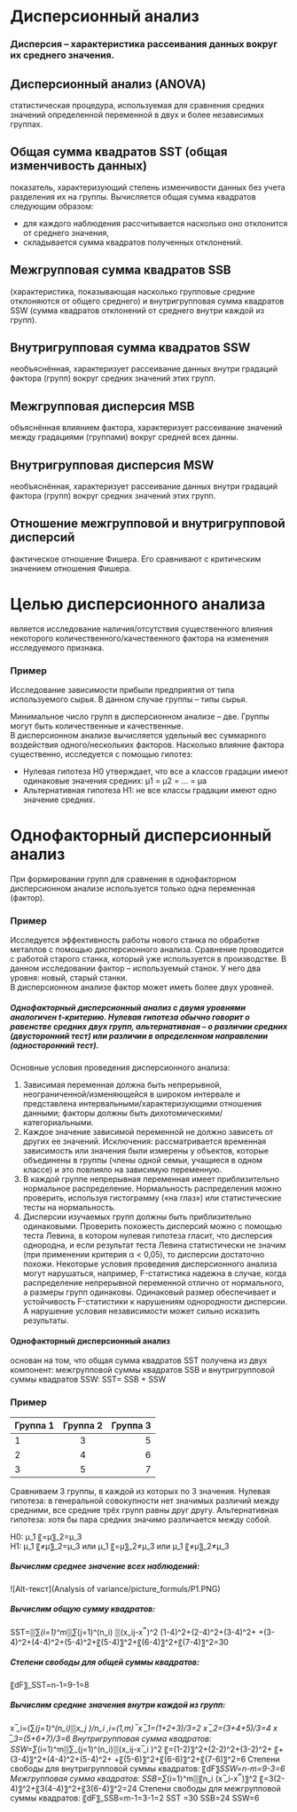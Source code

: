 # Дисперсионный анализ  
### Дисперсия – характеристика рассеивания данных вокруг их среднего значения.
 
## Дисперсионный анализ (ANOVA)  
статистическая процедура, используемая для сравнения средних значений определенной переменной в двух и более независимых группах.

## Общая сумма квадратов SST (общая изменчивость данных)      
показатель, характеризующий степень изменчивости данных без учета разделения их на группы. Вычисляется общая сумма квадратов следующим образом: 
+	для каждого наблюдения рассчитывается насколько оно отклонится от среднего значения,
+	складывается сумма квадратов полученных отклонений.
  

## Межгрупповая сумма квадратов SSB   
(характеристика, показывающая насколько групповые средние отклоняются от общего среднего) и внутригрупповая сумма квадратов SSW (сумма квадратов отклонений от среднего внутри каждой из групп).

## Внутригрупповая сумма квадратов SSW   
необъяснённая, характеризует рассеивание данных внутри градаций фактора (групп) вокруг средних значений этих групп.

## Межгрупповая дисперсия MSB  
объяснённая влиянием фактора, характеризует рассеивание значений между градациями (группами) вокруг средней всех данны.

## Внутригрупповая дисперсия MSW  
необъяснённая, характеризует рассеивание данных внутри градаций фактора (групп) вокруг средних значений этих групп.


## Отношение межгрупповой и внутригрупповой дисперсий  
фактическое отношение Фишера. Его сравнивают с критическим значением отношения Фишера.   

# Целью дисперсионного анализа  
является исследование наличия/отсутствия существенного влияния некоторого количественного/качественного фактора на изменения исследуемого признака.

### Пример  
Исследование зависимости прибыли предприятия от типа используемого сырья. В данном случае группы – типы сырья.

Минимальное число групп в дисперсионном анализе – две. Группы могут быть количественные и качественные.  
В дисперсионном анализе вычисляется удельный вес суммарного воздействия одного/нескольких факторов. Насколько влияние фактора существенно, исследуется с помощью гипотез:  
+	Нулевая гипотеза H0 утверждает, что все a классов градации имеют одинаковые значения средних: μ1 = μ2 = ... = μa 
+	Альтернативная гипотеза H1: не все классы градации имеют одно значение средних.


# **Однофакторный дисперсионный анализ**  
При формировании групп для сравнения в однофакторном дисперсионном анализе используется только одна переменная (фактор).   
### **Пример**  
Исследуется эффективность работы нового станка по обработке металлов с помощью дисперсионного анализа. Сравнение проводится с работой старого станка, который уже используется в производстве. В данном исследовании фактор – используемый станок. У него два уровня: новый, старый станки.   
В дисперсионном анализе фактор может иметь более двух уровней.  
##### Однофакторный дисперсионный анализ с двумя уровнями аналогичен t-критерию. Нулевая гипотеза обычно говорит о равенстве средних двух групп, альтернативная – о различии средних (двусторонний тест) или различии в определенном направлении (односторонний тест). 
Основные условия проведения дисперсионного анализа: 
1.	Зависимая переменная должна быть непрерывной, неограниченной/изменяющейся в широком интервале и представлена интервальными/характеризующими отношения данными; факторы должны быть дихотомическими/категориальными. 
2. Каждое значение зависимой переменной не должно зависеть от других ее значений. 
Исключения: рассматривается временная зависимость или значения были измерены у объектов, которые объединены в группы (члены одной семьи, учащиеся в одном классе) и это повлияло на зависимую переменную. 
3.	В каждой группе непрерывная переменная имеет приблизительно нормальное распределение. Нормальность распределения можно проверить, используя гистограмму («на глаз») или статистические тесты на нормальность.
4.	Дисперсии изучаемых групп должны быть приблизительно одинаковыми. Проверить похожесть дисперсий можно с помощью теста Левина, в котором нулевая гипотеза гласит, что дисперсия однородна, и если результат теста Левина статистически не значим (при применении критерия α < 0,05), то дисперсии достаточно похожи. 
Некоторые условия проведения дисперсионного анализа могут нарушаться, например, F-статистика надежна в случае, когда распределение непрерывной переменной отлично от нормального, а размеры групп одинаковы. Одинаковый размер обеспечивает и устойчивость F-статистики к нарушениям однородности дисперсии. А нарушение условия независимости может сильно исказить результаты. 
#### Однофакторный дисперсионный анализ  
основан на том, что общая сумма квадратов SST получена из двух компонент: межгрупповой суммы квадратов SSB и внутригрупповой суммы квадратов SSW:
SST= SSB + SSW
### **Пример**  
| Группа 1 | Группа 2 | Группа 3 |
|----------------|:---------:|----------------:|
|1|3|5|
|2|4|6|
|3|5|7|

Сравниваем 3 группы, в каждой из которых по 3 значения. 
Нулевая гипотеза: в генеральной совокупности нет значимых различий между средними, все средние трёх групп равны друг другу. Альтернативная гипотеза: хотя бы пара средних значимо различается между собой.

H0: μ_1 〖=μ〗_2=μ_3  
H1: μ_1 〖≠μ〗_2=μ_3 или μ_1 〖=μ〗_2≠μ_3 или μ_1 〖≠μ〗_2≠μ_3  
##### Вычислим среднее значение всех наблюдений:  

 ![Alt-текст](Analysis of variance/picture_formuls/P1.PNG)

##### Вычислим общую сумму квадратов:  
SST=▒∑_(i=1)^m▒∑_(j=1)^(n_i) ▒(x_ij-x ̿ )^2  (1-4)^2+(2-4)^2+(3-4)^2+
+(3-4)^2+(4-4)^2+(5-4)^2+〖(5-4)〗^2+〖(6-4)〗^2+〖(7-4)〗^2=30
##### Степени свободы для общей суммы квадратов:
〖dF〗_SST=n-1=9-1=8
##### Вычислим средние значения внутри каждой из групп: 
x ̅_i=(∑_(j=1)^(n_i)▒x_j )/n_i ,i=(1,m) ̅
x ̅_1=(1+2+3)/3=2
x ̅_2=(3+4+5)/3=4
x ̅_3=(5+6+7)/3=6
Внутригрупповая сумма квадратов:
SSW=∑_(i=1)^m▒∑_(j=1)^(n_i)▒(x_ij-x ̅_i )^2  〖=(1-2)〗^2+(2-2)^2+(3-2)^2+
〖+(3-4)〗^2+(4-4)^2+(5-4)^2+
+〖(5-6)〗^2+〖(6-6)〗^2+〖(7-6)〗^2=6
Степени свободы для внутригрупповой суммы квадратов:
〖dF〗_SSW=n-m=9-3=6
Межгрупповая сумма квадратов:
SSB=∑_(i=1)^m▒〖n_i (x ̅_i-x ̿ )〗^2  〖=3(2-4)〗^2+〖3(4-4)〗^2+〖3(6-4)〗^2=24
Степени свободы для межгрупповой суммы квадратов:
〖dF〗_SSB=m-1=3-1=2
SST =30
SSB=24             SSW=6
